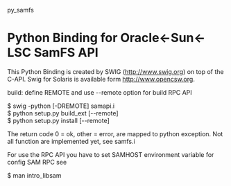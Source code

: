 py_samfs

Python Binding for Oracle<-Sun<-LSC SamFS API
========

This Python Binding is created by SWIG (http://www.swig.org) on top of the C-API.
Swig for Solaris is available form http://www.opencsw.org.

build:
 define REMOTE and use --remote option for build RPC API

 $ swig -python [-DREMOTE] samapi.i  
 $ python setup.py build_ext [--remote]  
 $ python setup.py install [--remote]  


The return code 0 = ok, other = error, are mapped to python exception. 
Not all function are implemented yet, see samfs.i

For use the RPC API you have to set SAMHOST environment variable
for config SAM RPC see 

$ man intro_libsam  
